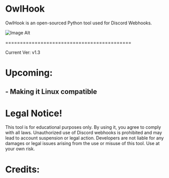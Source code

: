# OwlHook
OwlHook is an open-sourced Python tool used for Discord Webhooks.

![Image Alt](https://github.com/3elk/OwlHook/blob/27e1f559d3d0ffd78b28fccffc208088b5256558/media/Screenshot%202025-02-09%20162114.png)

===========================================

Current Ver: v1.3

# Upcoming:
## - Making it Linux compatible

# Legal Notice!

This tool is for educational purposes only. By using it, you agree to comply with all laws. Unauthorized use of Discord webhooks is prohibited and may lead to account suspension or legal action.
Developers are not liable for any damages or legal issues arising from the use or misuse of this tool. Use at your own risk.

# Credits:


